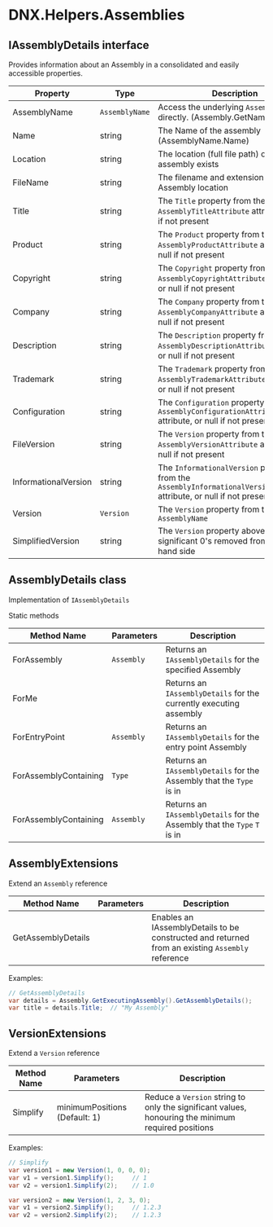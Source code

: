 ﻿# DNX.Helpers.Assemblies

## IAssemblyDetails interface

Provides information about an Assembly in a consolidated and easily accessible properties.

| Property | Type | Description |
| --- | --- | --- |
| AssemblyName | `AssemblyName` | Access the underlying `AssemblyName` directly. (Assembly.GetName()) |
| Name | string | The Name of the assembly (AssemblyName.Name) |
| Location | string | The location (full file path) of where the assembly exists |
| FileName | string | The filename and extension of the Assembly location |
| Title | string | The `Title` property from the `AssemblyTitleAttribute` attribute, or null if not present |
| Product | string | The `Product` property from the `AssemblyProductAttribute` attribute, or null if not present |
| Copyright | string | The `Copyright` property from the `AssemblyCopyrightAttribute` attribute, or null if not present |
| Company | string | The `Company` property from the `AssemblyCompanyAttribute` attribute, or null if not present |
| Description | string | The `Description` property from the `AssemblyDescriptionAttribute` attribute, or null if not present |
| Trademark | string | The `Trademark` property from the `AssemblyTrademarkAttribute` attribute, or null if not present |
| Configuration | string | The `Configuration` property from the `AssemblyConfigurationAttribute` attribute, or null if not present |
| FileVersion | string | The `Version` property from the `AssemblyVersionAttribute` attribute, or null if not present |
| InformationalVersion | string | The `InformationalVersion` property from the `AssemblyInformationalVersionAttribute` attribute, or null if not present |
| Version | `Version` | The `Version` property from the `AssemblyName` |
| SimplifiedVersion | string | The `Version` property above, with non-significant 0's removed from the right hand side |

## AssemblyDetails class

Implementation of `IAssemblyDetails`

Static methods

| Method Name | Parameters | Description |
| --- | --- | --- |
| ForAssembly | `Assembly` | Returns an `IAssemblyDetails` for the specified Assembly |
| ForMe |  | Returns an `IAssemblyDetails` for the currently executing assembly |
| ForEntryPoint | `Assembly` | Returns an `IAssemblyDetails` for the entry point Assembly |
| ForAssemblyContaining | `Type` | Returns an `IAssemblyDetails` for the Assembly that the `Type` is in |
| ForAssemblyContaining<T> | `Assembly` | Returns an `IAssemblyDetails` for the Assembly that the `Type` `T` is in |

## AssemblyExtensions

Extend an `Assembly` reference

| Method Name | Parameters | Description |
| --- | --- | --- |
| GetAssemblyDetails | | Enables an IAssemblyDetails to be constructed and returned from an existing `Assembly` reference |

Examples:

```csharp
// GetAssemblyDetails
var details = Assembly.GetExecutingAssembly().GetAssemblyDetails();
var title = details.Title;  // "My Assembly"
```

## VersionExtensions

Extend a `Version` reference

| Method Name | Parameters | Description |
| --- | --- | --- |
| Simplify | minimumPositions (Default: 1) | Reduce a `Version` string to only the significant values, honouring the minimum required positions |

Examples:

```csharp
// Simplify
var version1 = new Version(1, 0, 0, 0);
var v1 = version1.Simplify();     // 1
var v2 = version1.Simplify(2);    // 1.0

var version2 = new Version(1, 2, 3, 0);
var v1 = version2.Simplify();     // 1.2.3
var v2 = version2.Simplify(2);    // 1.2.3

```
